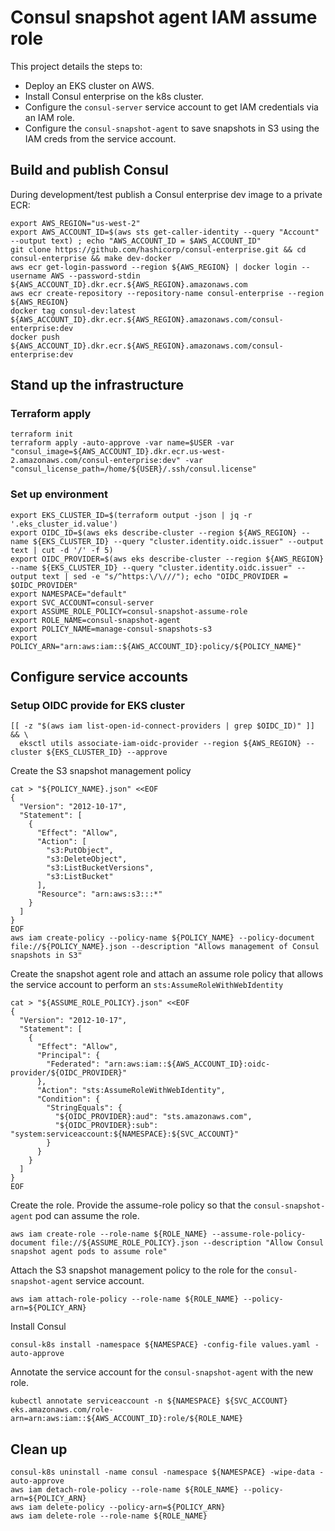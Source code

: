 # Consul snapshot agent IAM assume role

This project details the steps to:
- Deploy an EKS cluster on AWS.
- Install Consul enterprise on the k8s cluster.
- Configure the `consul-server` service account to get IAM credentials via an IAM role.
- Configure the `consul-snapshot-agent` to save snapshots in S3 using the IAM creds from the service account.

## Build and publish Consul

During development/test publish a Consul enterprise dev image to a private ECR:

```shell
export AWS_REGION="us-west-2"
export AWS_ACCOUNT_ID=$(aws sts get-caller-identity --query "Account" --output text) ; echo "AWS_ACCOUNT_ID = $AWS_ACCOUNT_ID"
git clone https://github.com/hashicorp/consul-enterprise.git && cd consul-enterprise && make dev-docker
aws ecr get-login-password --region ${AWS_REGION} | docker login --username AWS --password-stdin ${AWS_ACCOUNT_ID}.dkr.ecr.${AWS_REGION}.amazonaws.com
aws ecr create-repository --repository-name consul-enterprise --region ${AWS_REGION}
docker tag consul-dev:latest ${AWS_ACCOUNT_ID}.dkr.ecr.${AWS_REGION}.amazonaws.com/consul-enterprise:dev
docker push ${AWS_ACCOUNT_ID}.dkr.ecr.${AWS_REGION}.amazonaws.com/consul-enterprise:dev
```

## Stand up the infrastructure

### Terraform apply

```shell
terraform init
terraform apply -auto-approve -var name=$USER -var "consul_image=${AWS_ACCOUNT_ID}.dkr.ecr.us-west-2.amazonaws.com/consul-enterprise:dev" -var "consul_license_path=/home/${USER}/.ssh/consul.license"
```

### Set up environment

```shell
export EKS_CLUSTER_ID=$(terraform output -json | jq -r '.eks_cluster_id.value')
export OIDC_ID=$(aws eks describe-cluster --region ${AWS_REGION} --name ${EKS_CLUSTER_ID} --query "cluster.identity.oidc.issuer" --output text | cut -d '/' -f 5)
export OIDC_PROVIDER=$(aws eks describe-cluster --region ${AWS_REGION} --name ${EKS_CLUSTER_ID} --query "cluster.identity.oidc.issuer" --output text | sed -e "s/^https:\/\///"); echo "OIDC_PROVIDER = $OIDC_PROVIDER"
export NAMESPACE="default"
export SVC_ACCOUNT=consul-server
export ASSUME_ROLE_POLICY=consul-snapshot-assume-role
export ROLE_NAME=consul-snapshot-agent
export POLICY_NAME=manage-consul-snapshots-s3
export POLICY_ARN="arn:aws:iam::${AWS_ACCOUNT_ID}:policy/${POLICY_NAME}"
```

## Configure service accounts

### Setup OIDC provide for EKS cluster

```shell
[[ -z "$(aws iam list-open-id-connect-providers | grep $OIDC_ID)" ]] && \
  eksctl utils associate-iam-oidc-provider --region ${AWS_REGION} --cluster ${EKS_CLUSTER_ID} --approve
```

Create the S3 snapshot management policy

```shell
cat > "${POLICY_NAME}.json" <<EOF
{
  "Version": "2012-10-17",
  "Statement": [
    {
      "Effect": "Allow",
      "Action": [
        "s3:PutObject",
        "s3:DeleteObject",
        "s3:ListBucketVersions",
        "s3:ListBucket"
      ],
      "Resource": "arn:aws:s3:::*"
    }
  ]
}
EOF
aws iam create-policy --policy-name ${POLICY_NAME} --policy-document file://${POLICY_NAME}.json --description "Allows management of Consul snapshots in S3"
```

Create the snapshot agent role and attach an assume role policy that allows the service account to perform an `sts:AssumeRoleWithWebIdentity`

```shell
cat > "${ASSUME_ROLE_POLICY}.json" <<EOF
{
  "Version": "2012-10-17",
  "Statement": [
    {
      "Effect": "Allow",
      "Principal": {
        "Federated": "arn:aws:iam::${AWS_ACCOUNT_ID}:oidc-provider/${OIDC_PROVIDER}"
      },
      "Action": "sts:AssumeRoleWithWebIdentity",
      "Condition": {
        "StringEquals": {
          "${OIDC_PROVIDER}:aud": "sts.amazonaws.com",
          "${OIDC_PROVIDER}:sub": "system:serviceaccount:${NAMESPACE}:${SVC_ACCOUNT}"
        }
      }
    }
  ]
}
EOF
```

Create the role. Provide the assume-role policy so that the `consul-snapshot-agent` pod can assume the role.

```shell
aws iam create-role --role-name ${ROLE_NAME} --assume-role-policy-document file://${ASSUME_ROLE_POLICY}.json --description "Allow Consul snapshot agent pods to assume role"
```

Attach the S3 snapshot management policy to the role for the `consul-snapshot-agent` service account.

```shell
aws iam attach-role-policy --role-name ${ROLE_NAME} --policy-arn=${POLICY_ARN}
```

Install Consul

```shell
consul-k8s install -namespace ${NAMESPACE} -config-file values.yaml -auto-approve
```

Annotate the service account for the `consul-snapshot-agent` with the new role.

```shell
kubectl annotate serviceaccount -n ${NAMESPACE} ${SVC_ACCOUNT} eks.amazonaws.com/role-arn=arn:aws:iam::${AWS_ACCOUNT_ID}:role/${ROLE_NAME}
```

## Clean up

```shell
consul-k8s uninstall -name consul -namespace ${NAMESPACE} -wipe-data -auto-approve
aws iam detach-role-policy --role-name ${ROLE_NAME} --policy-arn=${POLICY_ARN}
aws iam delete-policy --policy-arn=${POLICY_ARN}
aws iam delete-role --role-name ${ROLE_NAME}
```
